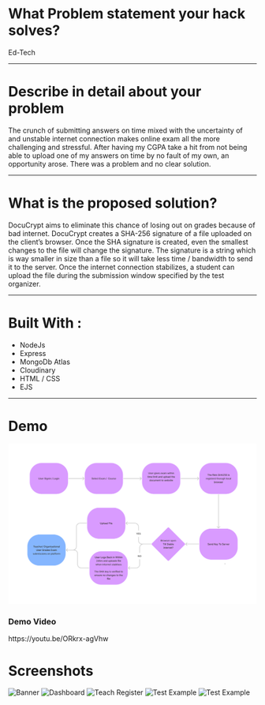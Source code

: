 
# What Problem statement your hack solves?

Ed-Tech

---
# Describe in detail about your problem

The crunch of submitting answers on time mixed with the uncertainty of and unstable internet connection makes online exam all the more challenging and stressful. After having my CGPA take a hit from not being able to upload one of my answers on time by no fault of my own, an opportunity arose. There was a problem and no clear solution.

---
# What is the proposed solution?

DocuCrypt aims to eliminate this chance of losing out on grades because of bad internet. DocuCrypt creates a SHA-256 signature of a file uploaded on the client’s browser. Once the SHA signature is created, even the smallest changes to the file will change the signature. The signature is a string which is way smaller in size than a file so it will take less time / bandwidth to send it to the server. Once the internet connection stabilizes, a student can upload the file during the submission window specified by the test organizer.

---
# Built With :

- NodeJs
- Express
- MongoDb Atlas
- Cloudinary
- HTML / CSS
- EJS

---
# Demo

<img title="Flow" alt="" src="screenshots/flow.png">
<h3>Demo Video</h3>https://youtu.be/ORkrx-agVhw


# Screenshots

<img title="Home Page" alt="Banner" src="screenshots/LandingPage.png">
<img title="Home Page" alt="Dashboard" src="screenshots/Dashboard.png">
<img title="Home Page" alt="Teach Register" src="screenshots/TeacherReg.png">
<img title="Home Page" alt="Test Example" src="screenshots/TestExample.png">
<img title="Home Page" alt="Test Example" src="screenshots/submitLater.jpg">


